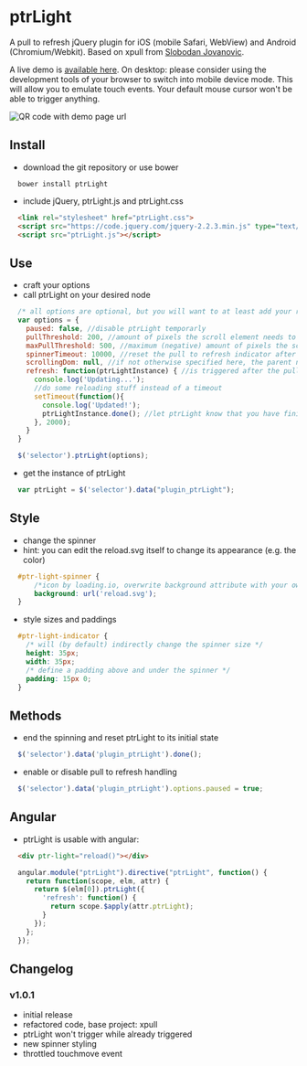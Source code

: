 # ptrLight

A pull to refresh jQuery plugin for iOS (mobile Safari, WebView) and Android (Chromium/Webkit). Based on xpull from [Slobodan Jovanovic](https://github.com/sjovanovic/xpull).

A live demo is [available here](http://aurasalexander.github.io/demo.html). On desktop: please consider using the development tools of your browser to switch into mobile device mode. This will allow you to emulate touch events. Your default mouse cursor won't be able to trigger anything.

![QR code with demo page url](http://aurasalexander.github.io/github_io_ptrLight.png)

## Install

- download the git repository or use bower

```
  bower install ptrLight
```

- include jQuery, ptrLight.js and ptrLight.css

```html
  <link rel="stylesheet" href="ptrLight.css">
  <script src="https://code.jquery.com/jquery-2.2.3.min.js" type="text/javascript"></script>
  <script src="ptrLight.js"></script>
```

## Use

- craft your options
- call ptrLight on your desired node

```javascript
  /* all options are optional, but you will want to at least add your refresh() handler */
  var options = {
    paused: false, //disable ptrLight temporarly
    pullThreshold: 200, //amount of pixels the scroll element needs to get pulled down by in order to execute the pull to refresh 'refresh()' function on drag stop
    maxPullThreshold: 500, //maximum (negative) amount of pixels the scroll element will be allowed to scroll down by
    spinnerTimeout: 10000, //reset the pull to refresh indicator after this amount of time
    scrollingDom: null, //if not otherwise specified here, the parent node of your selected element is assumed as the scroll element of your page
    refresh: function(ptrLightInstance) { //is triggered after the pullThreshold is exceeded
      console.log('Updating...');
      //do some reloading stuff instead of a timeout
      setTimeout(function(){
        console.log('Updated!');
        ptrLightInstance.done(); //let ptrLight know that you have finished reloading your data
      }, 2000);
    }
  }

  $('selector').ptrLight(options);
```

- get the instance of ptrLight

```javascript
  var ptrLight = $('selector').data("plugin_ptrLight");
```

## Style

- change the spinner
- hint: you can edit the reload.svg itself to change its appearance (e.g. the color)

```css
  #ptr-light-spinner {
      /*icon by loading.io, overwrite background attribute with your own loading indicator if you want*/
      background: url('reload.svg');
  }
```

- style sizes and paddings

```css
  #ptr-light-indicator {
    /* will (by default) indirectly change the spinner size */
    height: 35px;
    width: 35px;
    /* define a padding above and under the spinner */
    padding: 15px 0;
  }
```

## Methods

- end the spinning and reset ptrLight to its initial state

```javascript
  $('selector').data('plugin_ptrLight').done();
```

- enable or disable pull to refresh handling

```javascript
  $('selector').data('plugin_ptrLight').options.paused = true;
```

## Angular

- ptrLight is usable with angular:

```html
  <div ptr-light="reload()"></div>
```

```javascript
  angular.module("ptrLight").directive("ptrLight", function() {
    return function(scope, elm, attr) {
      return $(elm[0]).ptrLight({
        'refresh': function() {
          return scope.$apply(attr.ptrLight);
        }
      });
    };
  });
```

## Changelog

### v1.0.1
- initial release
- refactored code, base project: xpull
- ptrLight won't trigger while already triggered
- new spinner styling
- throttled touchmove event
